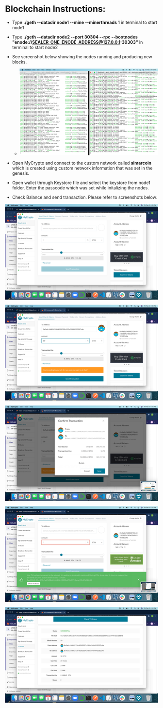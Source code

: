 # Blockchain Instructions:

* Type **./geth --datadir node1 --mine --minerthreads 1**  in terminal to start node1

* Type **./geth --datadir node2 --port 30304 --rpc --bootnodes "enode://SEALER_ONE_ENODE_ADDRESS@127.0.0.1:30303"** in terminal to start node2

* See screenshot below showing the nodes running and producing new blocks.
    * ![Screenshot #6](Screenshots/Nodes_running.png)

* Open MyCrypto and connect to the custom network called **simarcoin** which is created using custom network information that was set in the genesis. 

* Open wallet through Keystore file and select the keystore from node1 folder. Enter the passcode which was set while initalizing the nodes.

* Check Balance and send transaction. Please refer to screenshots below:

![Screenshot #1](Screenshots/Balance.png)

![Screenshot #2](Screenshots/Initiate_Txn.png)

![Screenshot #3](Screenshots/Confirm_Txn.png)

![Screenshot #4](Screenshots/Txn_complete.png)

![Screenshot #5](Screenshots/Txn_Status.png)



